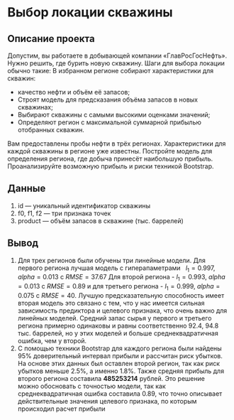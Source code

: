 # Выбор локации скважины
## Описание проекта
Допустим, вы работаете в добывающей компании «ГлавРосГосНефть». Нужно решить, где бурить новую скважину. Шаги для выбора локации обычно такие: В избранном регионе собирают характеристики для скважин:
- качество нефти и объём её запасов;
- Строят модель для предсказания объёма запасов в новых скважинах;
- Выбирают скважины с самыми высокими оценками значений;
- Определяют регион с максимальной суммарной прибылью отобранных скважин.

Вам предоставлены пробы нефти в трёх регионах. Характеристики для каждой скважины в регионе уже известны. Постройте модель для определения региона, где добыча принесёт наибольшую прибыль. Проанализируйте возможную прибыль и риски техникой Bootstrap.

## Данные
1. id — уникальный идентификатор скважины
2. f0, f1, f2 — три признака точек
3. product — объём запасов в скважине (тыс. баррелей)

## Вывод
1. Для трех регионов были обучены три линейные модели. Для первого региона лучшая модель с гиперапаметрами   $l_1 = 0.997$, $alpha = 0.013$ c $RMSE = 37.67$ Для второй региона - $l_1 = 0.993$, $alpha = 0.013$ с $RMSE = 0.89$ и для третьего региона - $l_1 = 0.999$, $alpha = 0.075$ с $RMSE = 40$. Лучшую предсказательную способность имеет вторая модель это связано с тем, что у нас имеется сильная зависимость предиктора и целевого признака, что очень важно для линейных моделей. Средний запас сырья у первого и третьего региона примерно одинаковы и равны соответственно $92.4$, $94.8$ тыс. баррелей, но у этих моделей и больше среднеквадратичная ошибка, чем у второй.
2. С помощью техники Bootstrap для каждого региона были найдены 95% доверительный интервал прибыли и рассчитан риск убытков. На основе этих данных был оставлен второй регион, так как риск убытков меньше 2.5%, а именно $1.8$%. Также средняя прибыль для второго региона составила **485253214** рублей. Это решение можно обосновать с точностью модели, так как среднеквадратичная ошибка составила $0.89$, что точно описывает действительные значения целевого признака, по которым происходил расчет прибыли
